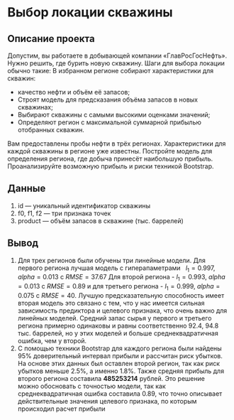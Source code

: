 # Выбор локации скважины
## Описание проекта
Допустим, вы работаете в добывающей компании «ГлавРосГосНефть». Нужно решить, где бурить новую скважину. Шаги для выбора локации обычно такие: В избранном регионе собирают характеристики для скважин:
- качество нефти и объём её запасов;
- Строят модель для предсказания объёма запасов в новых скважинах;
- Выбирают скважины с самыми высокими оценками значений;
- Определяют регион с максимальной суммарной прибылью отобранных скважин.

Вам предоставлены пробы нефти в трёх регионах. Характеристики для каждой скважины в регионе уже известны. Постройте модель для определения региона, где добыча принесёт наибольшую прибыль. Проанализируйте возможную прибыль и риски техникой Bootstrap.

## Данные
1. id — уникальный идентификатор скважины
2. f0, f1, f2 — три признака точек
3. product — объём запасов в скважине (тыс. баррелей)

## Вывод
1. Для трех регионов были обучены три линейные модели. Для первого региона лучшая модель с гиперапаметрами   $l_1 = 0.997$, $alpha = 0.013$ c $RMSE = 37.67$ Для второй региона - $l_1 = 0.993$, $alpha = 0.013$ с $RMSE = 0.89$ и для третьего региона - $l_1 = 0.999$, $alpha = 0.075$ с $RMSE = 40$. Лучшую предсказательную способность имеет вторая модель это связано с тем, что у нас имеется сильная зависимость предиктора и целевого признака, что очень важно для линейных моделей. Средний запас сырья у первого и третьего региона примерно одинаковы и равны соответственно $92.4$, $94.8$ тыс. баррелей, но у этих моделей и больше среднеквадратичная ошибка, чем у второй.
2. С помощью техники Bootstrap для каждого региона были найдены 95% доверительный интервал прибыли и рассчитан риск убытков. На основе этих данных был оставлен второй регион, так как риск убытков меньше 2.5%, а именно $1.8$%. Также средняя прибыль для второго региона составила **485253214** рублей. Это решение можно обосновать с точностью модели, так как среднеквадратичная ошибка составила $0.89$, что точно описывает действительные значения целевого признака, по которым происходил расчет прибыли
